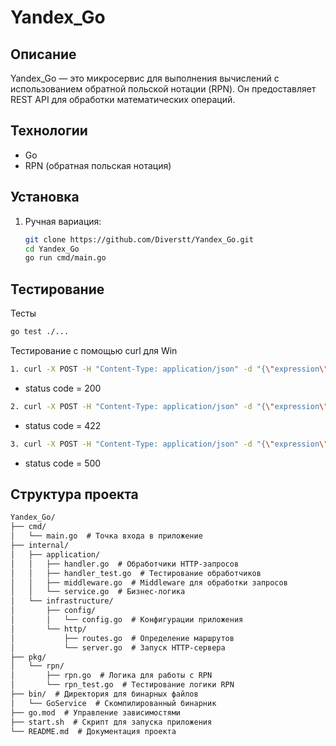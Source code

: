 # Yandex_Go

## Описание
Yandex_Go — это микросервис для выполнения вычислений с использованием обратной польской нотации (RPN). Он предоставляет REST API для обработки математических операций.

## Технологии
- Go
- RPN (обратная польская нотация)

## Установка
1. Ручная вариация:
   ```bash
   git clone https://github.com/Diverstt/Yandex_Go.git
   cd Yandex_Go
   go run cmd/main.go 

## Тестирование
Тесты
```bash
go test ./...
```
Тестирование с помощью curl для Win
```bash
1. curl -X POST -H "Content-Type: application/json" -d "{\"expression\": \"3+4\"}" http://localhost:8080/api/v1/calculate
```
- status code = 200
```bash
2. curl -X POST -H "Content-Type: application/json" -d "{\"expression\": \"3+\"}" http://localhost:8080/api/v1/calculate
```
- status code = 422
```bash
3. curl -X POST -H "Content-Type: application/json" -d "{\"expression\": \"3/0\"}" http://localhost:8080/api/v1/calculate
```
- status code = 500

## Структура проекта
```markdown
Yandex_Go/
├── cmd/
│   └── main.go  # Точка входа в приложение
├── internal/
│   ├── application/
│   │   ├── handler.go  # Обработчики HTTP-запросов
│   │   ├── handler_test.go  # Тестирование обработчиков
│   │   ├── middleware.go  # Middleware для обработки запросов
│   │   └── service.go  # Бизнес-логика
│   └── infrastructure/
│       ├── config/
│       │   └── config.go  # Конфигурации приложения
│       └── http/
│           ├── routes.go  # Определение маршрутов
│           └── server.go  # Запуск HTTP-сервера
├── pkg/
│   └── rpn/
│       ├── rpn.go  # Логика для работы с RPN
│       └── rpn_test.go  # Тестирование логики RPN
├── bin/  # Директория для бинарных файлов
│   └── GoService  # Скомпилированный бинарник
├── go.mod  # Управление зависимостями
├── start.sh  # Скрипт для запуска приложения
└── README.md  # Документация проекта
```
